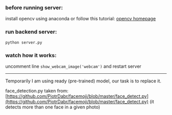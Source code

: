 ### before running server:

install opencv using anaconda
or follow this tutorial: [opencv homepage](http://docs.opencv.org/2.4/doc/tutorials/introduction/linux_install/linux_install.html)


### run backend server: 

`python server.py`


### watch how it works:

uncomment line `show_webcam_image('webcam')`
and restart server

---

Temporarily I am using ready (pre-trained) model, our task is to replace it.

face_detection.py taken from: [https://github.com/PiotrDabr/facemoji/blob/master/face_detect.py](https://github.com/PiotrDabr/facemoji/blob/master/face_detect.py) (it detects more than one face in a given photo)


